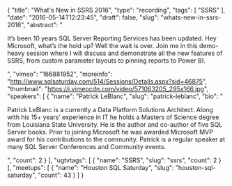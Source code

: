 {
  "title": "What's New in SSRS 2016",
  "type": "recording",
  "tags": [
    "SSRS"
  ],
  "date": "2016-05-14T12:23:45",
  "draft": false,
  "slug": "whats-new-in-ssrs-2016",
  "abstract": "<p>It’s been 10 years SQL Server Reporting Services has been updated.  Hey Microsoft, what’s the hold up?  Well the wait is over.  Join me in this demo-heavy session where I will discuss and demonstrate all the new features of SSRS, from custom parameter layouts to pinning reports to Power BI.</p>",
  "vimeo": "166881952",
  "moreinfo": "http://www.sqlsaturday.com/514/Sessions/Details.aspx?sid=46875",
  "thumbnail": "https://i.vimeocdn.com/video/571063205_295x166.jpg",
  "speakers": [
    {
      "name": "Patrick LeBlanc",
      "slug": "patrick-leblanc",
      "bio": "<p>Patrick LeBlanc is a currently a Data Platform Solutions Architect. Along with his 15+ years’ experience in IT he holds a Masters of Science degree from Louisiana State University. He is the author and co-author of five SQL Server books. Prior to joining Microsoft he was awarded Microsoft MVP award for his contributions to the community.  Patrick is a regular speaker at many SQL Server Conferences and Community events.</p>",
      "count": 2
    }
  ],
  "ugtvtags": [
    {
      "name": "SSRS",
      "slug": "ssrs",
      "count": 2
    }
  ],
  "meetups": [
    {
      "name": "Houston SQL Saturday",
      "slug": "houston-sql-saturday",
      "count": 43
    }
  ]
}
